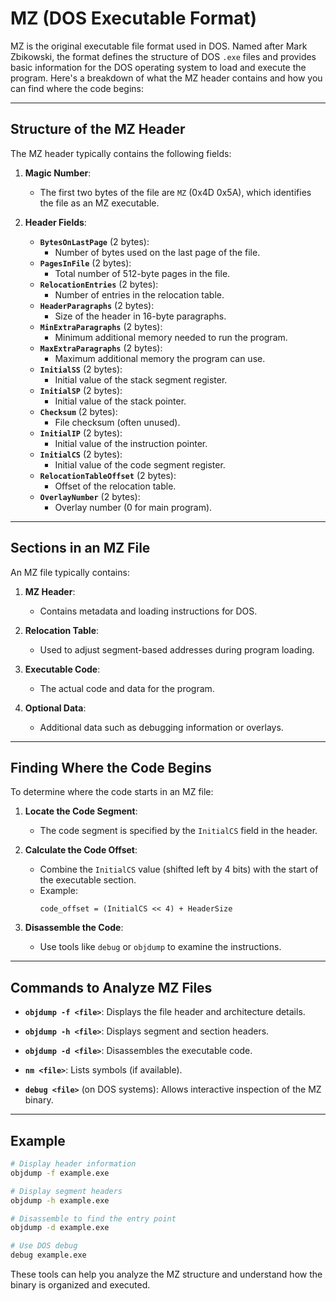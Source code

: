 # MZ (DOS Executable Format)

MZ is the original executable file format used in DOS. Named after Mark Zbikowski, the format defines the structure of DOS `.exe` files and provides basic information for the DOS operating system to load and execute the program. Here's a breakdown of what the MZ header contains and how you can find where the code begins:

---

## Structure of the MZ Header

The MZ header typically contains the following fields:

1. **Magic Number**:
    - The first two bytes of the file are `MZ` (0x4D 0x5A), which identifies the file as an MZ executable.

2. **Header Fields**:
    - **`BytesOnLastPage`** (2 bytes):
        - Number of bytes used on the last page of the file.
    - **`PagesInFile`** (2 bytes):
        - Total number of 512-byte pages in the file.
    - **`RelocationEntries`** (2 bytes):
        - Number of entries in the relocation table.
    - **`HeaderParagraphs`** (2 bytes):
        - Size of the header in 16-byte paragraphs.
    - **`MinExtraParagraphs`** (2 bytes):
        - Minimum additional memory needed to run the program.
    - **`MaxExtraParagraphs`** (2 bytes):
        - Maximum additional memory the program can use.
    - **`InitialSS`** (2 bytes):
        - Initial value of the stack segment register.
    - **`InitialSP`** (2 bytes):
        - Initial value of the stack pointer.
    - **`Checksum`** (2 bytes):
        - File checksum (often unused).
    - **`InitialIP`** (2 bytes):
        - Initial value of the instruction pointer.
    - **`InitialCS`** (2 bytes):
        - Initial value of the code segment register.
    - **`RelocationTableOffset`** (2 bytes):
        - Offset of the relocation table.
    - **`OverlayNumber`** (2 bytes):
        - Overlay number (0 for main program).

---

## Sections in an MZ File

An MZ file typically contains:

1. **MZ Header**:
    - Contains metadata and loading instructions for DOS.

2. **Relocation Table**:
    - Used to adjust segment-based addresses during program loading.

3. **Executable Code**:
    - The actual code and data for the program.

4. **Optional Data**:
    - Additional data such as debugging information or overlays.

---

## Finding Where the Code Begins

To determine where the code starts in an MZ file:

1. **Locate the Code Segment**:
    - The code segment is specified by the `InitialCS` field in the header.

2. **Calculate the Code Offset**:
    - Combine the `InitialCS` value (shifted left by 4 bits) with the start of the executable section.
    - Example:
      ```
      code_offset = (InitialCS << 4) + HeaderSize
      ```

3. **Disassemble the Code**:
    - Use tools like `debug` or `objdump` to examine the instructions.

---

## Commands to Analyze MZ Files

- **`objdump -f <file>`**:
  Displays the file header and architecture details.

- **`objdump -h <file>`**:
  Displays segment and section headers.

- **`objdump -d <file>`**:
  Disassembles the executable code.

- **`nm <file>`**:
  Lists symbols (if available).

- **`debug <file>`** (on DOS systems):
  Allows interactive inspection of the MZ binary.

---

## Example

```bash
# Display header information
objdump -f example.exe

# Display segment headers
objdump -h example.exe

# Disassemble to find the entry point
objdump -d example.exe

# Use DOS debug
debug example.exe
```

These tools can help you analyze the MZ structure and understand how the binary is organized and executed.

